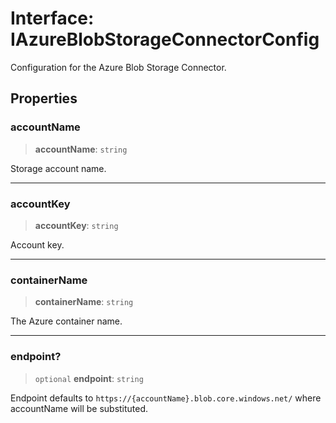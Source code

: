# Interface: IAzureBlobStorageConnectorConfig

Configuration for the Azure Blob Storage Connector.

## Properties

### accountName

> **accountName**: `string`

Storage account name.

***

### accountKey

> **accountKey**: `string`

Account key.

***

### containerName

> **containerName**: `string`

The Azure container name.

***

### endpoint?

> `optional` **endpoint**: `string`

Endpoint defaults to `https://{accountName}.blob.core.windows.net/` where accountName will be
substituted.
